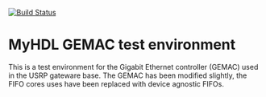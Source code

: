 
[![Build Status](https://travis-ci.org/cfelton/test_gemac.svg?branch=master)](https://travis-ci.org/cfelton/test_gemac)

MyHDL GEMAC test environment
============================

This is a test environment for the Gigabit Ethernet controller (GEMAC) used in the USRP gateware base.  The GEMAC has been modified slightly, the FIFO cores uses have been replaced with device agnostic FIFOs.
